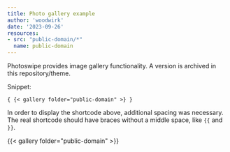 ```yaml
---
title: Photo gallery example
author: 'woodwirk'
date: '2023-09-26'
resources: 
- src: "public-domain/*"
  name: public-domain
---
```


Photoswipe provides image gallery functionality. A version is archived in this repository/theme.

Snippet:

```
{ {< gallery folder="public-domain" >} }
```

In order to display the shortcode above, additional spacing was necessary. The real shortcode should have braces without a middle space, like ``{{`` and ``}}``.

{{< gallery folder="public-domain" >}}